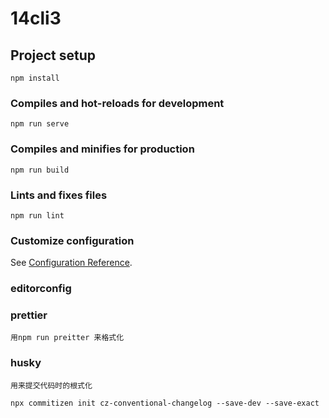 # 14cli3

## Project setup

```
npm install
```

### Compiles and hot-reloads for development

```
npm run serve
```

### Compiles and minifies for production

```
npm run build
```

### Lints and fixes files

```
npm run lint
```

### Customize configuration

See [Configuration Reference](https://cli.vuejs.org/config/).

### editorconfig

### prettier

```
用npm run preitter 来格式化
```
### husky
```
用来提交代码时的根式化

npx commitizen init cz-conventional-changelog --save-dev --save-exact